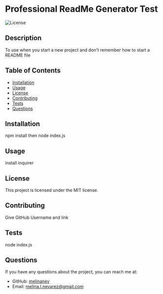 # Professional ReadMe Generator Test

![License](https://img.shields.io/badge/License-MIT-blue.svg)

## Description

To use when you start a new project and don't remember how to start a README file

## Table of Contents

- [Installation](#installation)
- [Usage](#usage)
- [License](#license)
- [Contributing](#contributing)
- [Tests](#tests)
- [Questions](#questions)

## Installation

npm install then node index.js

## Usage

install inquirer

## License

This project is licensed under the MIT license.

## Contributing

Give GitHub Username and link 

## Tests

node index.js

## Questions

If you have any questions about the project, you can reach me at:

- GitHub: [melinanev](https://github.com/melinanev)
- Email: [melina.l.nevarez@gmail.com](mailto:melina.l.nevarez@gmail.com)
